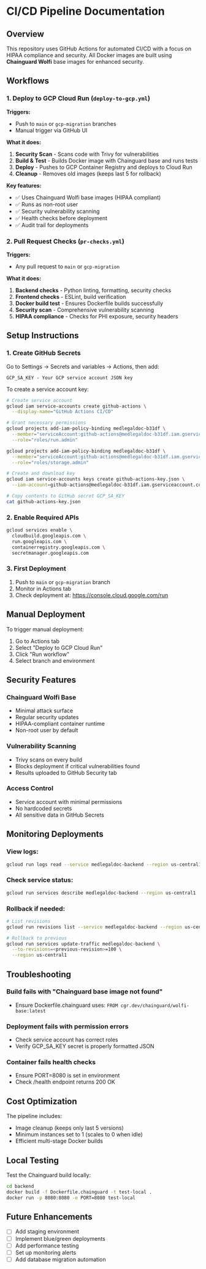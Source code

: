 # CI/CD Pipeline Documentation

## Overview

This repository uses GitHub Actions for automated CI/CD with a focus on HIPAA compliance and security. All Docker images are built using **Chainguard Wolfi** base images for enhanced security.

## Workflows

### 1. Deploy to GCP Cloud Run (`deploy-to-gcp.yml`)

**Triggers:**
- Push to `main` or `gcp-migration` branches
- Manual trigger via GitHub UI

**What it does:**
1. **Security Scan** - Scans code with Trivy for vulnerabilities
2. **Build & Test** - Builds Docker image with Chainguard base and runs tests
3. **Deploy** - Pushes to GCP Container Registry and deploys to Cloud Run
4. **Cleanup** - Removes old images (keeps last 5 for rollback)

**Key features:**
- ✅ Uses Chainguard Wolfi base images (HIPAA compliant)
- ✅ Runs as non-root user
- ✅ Security vulnerability scanning
- ✅ Health checks before deployment
- ✅ Audit trail for deployments

### 2. Pull Request Checks (`pr-checks.yml`)

**Triggers:**
- Any pull request to `main` or `gcp-migration`

**What it does:**
1. **Backend checks** - Python linting, formatting, security checks
2. **Frontend checks** - ESLint, build verification
3. **Docker build test** - Ensures Dockerfile builds successfully
4. **Security scan** - Comprehensive vulnerability scanning
5. **HIPAA compliance** - Checks for PHI exposure, security headers

## Setup Instructions

### 1. Create GitHub Secrets

Go to Settings → Secrets and variables → Actions, then add:

```
GCP_SA_KEY - Your GCP service account JSON key
```

To create a service account key:
```bash
# Create service account
gcloud iam service-accounts create github-actions \
  --display-name="GitHub Actions CI/CD"

# Grant necessary permissions
gcloud projects add-iam-policy-binding medlegaldoc-b31df \
  --member="serviceAccount:github-actions@medlegaldoc-b31df.iam.gserviceaccount.com" \
  --role="roles/run.admin"

gcloud projects add-iam-policy-binding medlegaldoc-b31df \
  --member="serviceAccount:github-actions@medlegaldoc-b31df.iam.gserviceaccount.com" \
  --role="roles/storage.admin"

# Create and download key
gcloud iam service-accounts keys create github-actions-key.json \
  --iam-account=github-actions@medlegaldoc-b31df.iam.gserviceaccount.com

# Copy contents to GitHub secret GCP_SA_KEY
cat github-actions-key.json
```

### 2. Enable Required APIs

```bash
gcloud services enable \
  cloudbuild.googleapis.com \
  run.googleapis.com \
  containerregistry.googleapis.com \
  secretmanager.googleapis.com
```

### 3. First Deployment

1. Push to `main` or `gcp-migration` branch
2. Monitor in Actions tab
3. Check deployment at: https://console.cloud.google.com/run

## Manual Deployment

To trigger manual deployment:
1. Go to Actions tab
2. Select "Deploy to GCP Cloud Run"
3. Click "Run workflow"
4. Select branch and environment

## Security Features

### Chainguard Wolfi Base
- Minimal attack surface
- Regular security updates
- HIPAA-compliant container runtime
- Non-root user by default

### Vulnerability Scanning
- Trivy scans on every build
- Blocks deployment if critical vulnerabilities found
- Results uploaded to GitHub Security tab

### Access Control
- Service account with minimal permissions
- No hardcoded secrets
- All sensitive data in GitHub Secrets

## Monitoring Deployments

### View logs:
```bash
gcloud run logs read --service medlegaldoc-backend --region us-central1
```

### Check service status:
```bash
gcloud run services describe medlegaldoc-backend --region us-central1
```

### Rollback if needed:
```bash
# List revisions
gcloud run revisions list --service medlegaldoc-backend --region us-central1

# Rollback to previous
gcloud run services update-traffic medlegaldoc-backend \
  --to-revisions=<previous-revision>=100 \
  --region us-central1
```

## Troubleshooting

### Build fails with "Chainguard base image not found"
- Ensure Dockerfile.chainguard uses: `FROM cgr.dev/chainguard/wolfi-base:latest`

### Deployment fails with permission errors
- Check service account has correct roles
- Verify GCP_SA_KEY secret is properly formatted JSON

### Container fails health checks
- Ensure PORT=8080 is set in environment
- Check /health endpoint returns 200 OK

## Cost Optimization

The pipeline includes:
- Image cleanup (keeps only last 5 versions)
- Minimum instances set to 1 (scales to 0 when idle)
- Efficient multi-stage Docker builds

## Local Testing

Test the Chainguard build locally:
```bash
cd backend
docker build -f Dockerfile.chainguard -t test-local .
docker run -p 8080:8080 -e PORT=8080 test-local
```

## Future Enhancements

- [ ] Add staging environment
- [ ] Implement blue/green deployments
- [ ] Add performance testing
- [ ] Set up monitoring alerts
- [ ] Add database migration automation